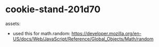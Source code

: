 # cookie-stand-201d70

<!-- TODO add template -->
assets:  
- used this for math.random:  https://developer.mozilla.org/en-US/docs/Web/JavaScript/Reference/Global_Objects/Math/random